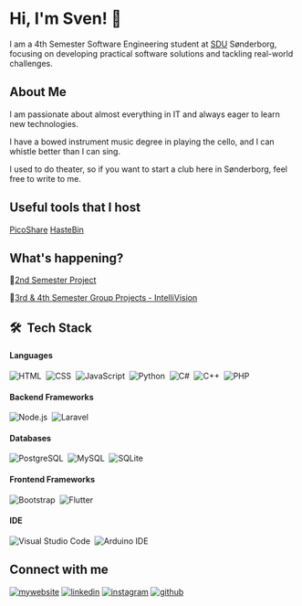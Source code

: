 # Hi, I'm Sven! 👋

I am a 4th Semester Software Engineering student at [SDU](https://sdu.dk/en/) Sønderborg, focusing on developing practical software solutions and tackling real-world challenges.

## About Me
I am passionate about almost everything in IT and always eager to learn new technologies.

I have a bowed instrument music degree in playing the cello, and I can whistle better than I can sing.

I used to do theater, so if you want to start a club here in Sønderborg, feel free to write to me.

## Useful tools that I host
[PicoShare](https://files.svenons.xyz/g/7jxKFZEEDh5kr3w6)
[HasteBin](https://paste.svenons.xyz/)

## What's happening?

👋[2nd Semester Project](https://github.com/2nd-Semester-Project/heat-production-optimization)

👋[3rd & 4th Semester Group Projects - IntelliVision](https://github.com/Intellivisionn)

## 🛠 &nbsp;Tech Stack

#### Languages
![HTML](https://img.shields.io/badge/-HTML-333333?style=flat&logo=HTML5)&nbsp;
![CSS](https://img.shields.io/badge/-CSS-333333?style=flat&logo=CSS3)&nbsp;
![JavaScript](https://img.shields.io/badge/-JavaScript-333333?style=flat&logo=javascript)&nbsp;
![Python](https://img.shields.io/badge/-Python-333333?style=flat&logo=python)&nbsp;
![C#](https://img.shields.io/badge/-C%23-333333?style=flat&logo=c-sharp)&nbsp;
![C++](https://img.shields.io/badge/-C++-333333?style=flat&logo=c%2B%2B)&nbsp;
![PHP](https://img.shields.io/badge/-PHP-333333?style=flat&logo=php)&nbsp;

#### Backend Frameworks
![Node.js](https://img.shields.io/badge/-Node.js-333333?style=flat&logo=node.js)&nbsp;
![Laravel](https://img.shields.io/badge/-Laravel-333333?style=flat&logo=laravel)&nbsp;

#### Databases
![PostgreSQL](https://img.shields.io/badge/-PostgreSQL-333333?style=flat&logo=PostgreSQL)&nbsp;
![MySQL](https://img.shields.io/badge/-MySQL-333333?style=flat&logo=mysql)&nbsp;
![SQLite](https://img.shields.io/badge/-SQLite-333333?style=flat&logo=sqlite)&nbsp;

#### Frontend Frameworks
![Bootstrap](https://img.shields.io/badge/-Bootstrap-333333?style=flat&logo=bootstrap)&nbsp;
![Flutter](https://img.shields.io/badge/-Flutter-333333?style=flat&logo=flutter)&nbsp;

#### IDE
![Visual Studio Code](https://img.shields.io/badge/-Visual%20Studio%20Code-333333?style=flat&logo=visual-studio-code)&nbsp;
![Arduino IDE](https://img.shields.io/badge/-Arduino%20IDE-333333?style=flat&logo=arduino)&nbsp;

## Connect with me
[![mywebsite](https://img.shields.io/badge/website-000?style=for-the-badge&logo=ko-fi&logoColor=white)](https://svenons.xyz/)
[![linkedin](https://img.shields.io/badge/linkedin-0A66C2?style=for-the-badge&logo=linkedin&logoColor=white)](https://www.linkedin.com/in/svens-gotvon%C4%AB-2475b1200/)
[![instagram](https://img.shields.io/badge/instagram-1DA1F2?style=for-the-badge&logo=instagram&logoColor=white)](https://www.instagram.com/svenons/)
[![github](https://img.shields.io/badge/github-181717?style=for-the-badge&logo=github&logoColor=white)](https://github.com/svenons)
